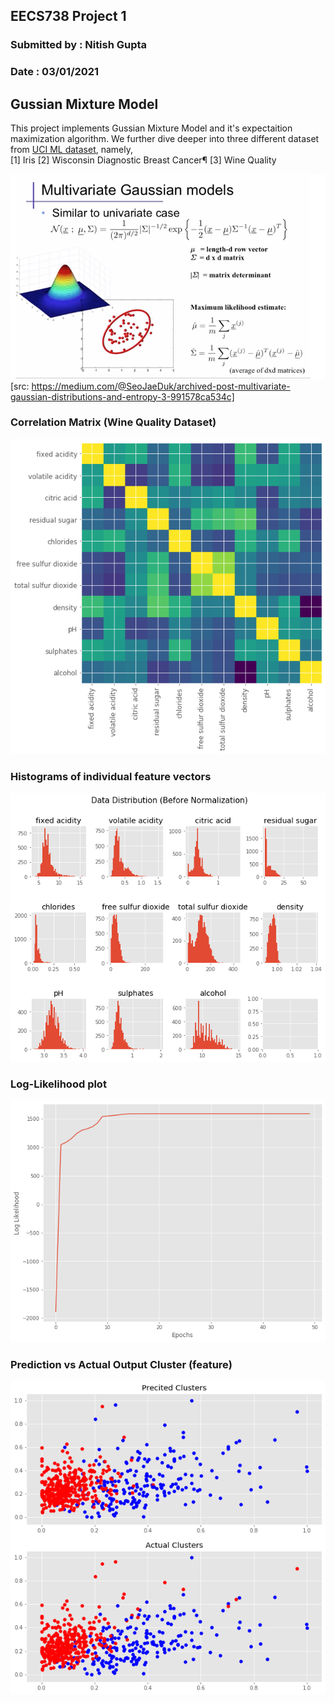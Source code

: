 ## EECS738 Project 1
### Submitted by  : Nitish Gupta
### Date          : 03/01/2021


## Gussian Mixture Model
This project implements Gussian Mixture Model and it's expectaition maximization algorithm. We further dive deeper into three different dataset from [UCI ML dataset](https://archive.ics.uci.edu/ml/datasets.php), namely,  
[1] Iris
[2] Wisconsin Diagnostic Breast Cancer¶
[3] Wine Quality

![GMM](./images/gmm.png)  
[src: https://medium.com/@SeoJaeDuk/archived-post-multivariate-gaussian-distributions-and-entropy-3-991578ca534c]  


### Correlation Matrix (Wine Quality Dataset)
![corr](./images/data3_corr.png)  

### Histograms of individual feature vectors
![hist](./images/data3_hist.png)  


### Log-Likelihood plot
![log](./images/data1_loglike.png)  

### Prediction vs Actual Output Cluster (feature)
![predict](./images/data2_pred.png)  
